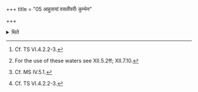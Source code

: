 +++
title = "05 आहूतायां वसतीवरीः कुम्भेन"

+++

<details><summary>थिते</summary>

5. After (the Subrahmaṇyā) is called, standing with his face towards the streams,[^1] he takes the Vasatīvarī(-waters)[^2] from the rivers which have broken through the mountains,[^3] and are flowing,[^4] by means of a pitcher.  

[^1]: Cf. TS VI.4.2.2-3.  

[^2]: For the use of these waters see XII.5.2ff; XII.7.10.  

[^3]: Cf. MS IV.5.1.  

[^4]: Cf. TS VI.4.2.2-3.  
</details>
